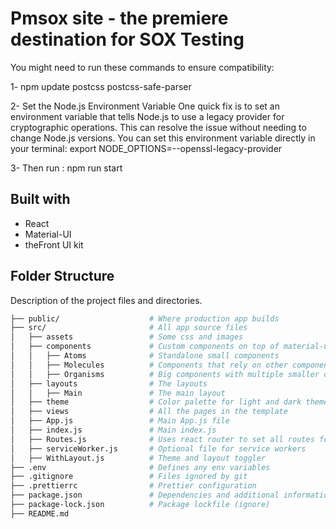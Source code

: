 # Pmsox site - the premiere destination for SOX Testing

You might need to run these commands to ensure compatibility:

1- npm update postcss postcss-safe-parser

2- Set the Node.js Environment Variable
One quick fix is to set an environment variable that tells Node.js to use a legacy provider for cryptographic operations. This can resolve the issue without needing to change Node.js versions. You can set this environment variable directly in your terminal:
export NODE_OPTIONS=--openssl-legacy-provider

3- Then run : npm run start

## Built with

- React
- Material-UI
- theFront UI kit

## Folder Structure

Description of the project files and directories.

```bash
├── public/                    # Where production app builds
├── src/                       # All app source files
│   ├── assets                 # Some css and images
│   ├── components             # Custom components on top of material-ui
│   │   ├── Atoms              # Standalone small components
│   │   ├── Molecules          # Components that rely on other components
│   │   ├── Organisms          # Big components with multiple smaller ones
│   ├── layouts                # The layouts
│   │   ├── Main               # The main layout
│   ├── theme                  # Color palette for light and dark themes
│   ├── views                  # All the pages in the template
│   ├── App.js                 # Main App.js file
│   ├── index.js               # Main index.js
│   ├── Routes.js              # Uses react router to set all routes for app
│   ├── serviceWorker.js       # Optional file for service workers
│   ├── WithLayout.js          # Theme and layout toggler
├── .env                       # Defines any env variables
├── .gitignore                 # Files ignored by git
├── .prettierrc                # Prettier configuration
├── package.json               # Dependencies and additional information
├── package-lock.json          # Package lockfile (ignore)
├── README.md
```
